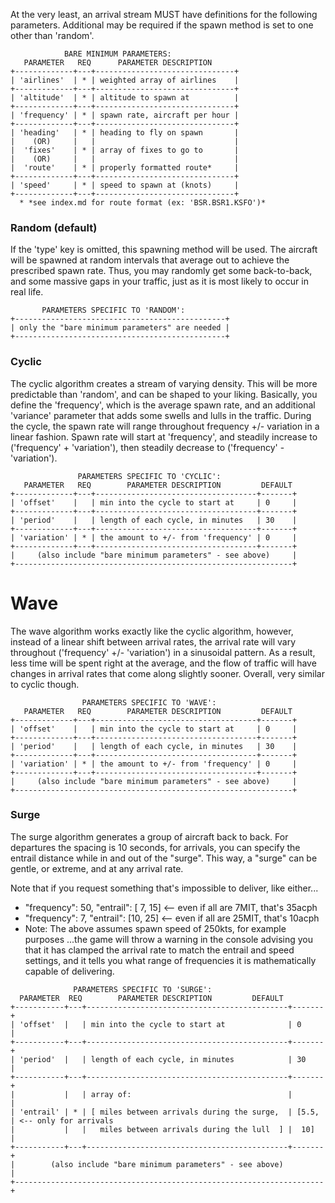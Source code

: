 At the very least, an arrival stream MUST have definitions for the
following parameters. Additional may be required if the spawn method
is set to one other than 'random'.

```
            BARE MINIMUM PARAMETERS:
   PARAMETER   REQ      PARAMETER DESCRIPTION
+-------------+---+-------------------------------+
| 'airlines'  | * | weighted array of airlines    |
+-------------+---+-------------------------------+
| 'altitude'  | * | altitude to spawn at          |
+-------------+---+-------------------------------+
| 'frequency' | * | spawn rate, aircraft per hour |
+-------------+---+-------------------------------+
| 'heading'   | * | heading to fly on spawn       |
|    (OR)     |   |                               |
|  'fixes'    | * | array of fixes to go to       |
|    (OR)     |   |                               |
|  'route'    | * | properly formatted route*     |
+-------------+---+-------------------------------+
| 'speed'     | * | speed to spawn at (knots)     |
+-------------+---+-------------------------------+
  * *see index.md for route format (ex: 'BSR.BSR1.KSFO')*
```


### Random (default)

If the 'type' key is omitted, this spawning method will be used. The
aircraft will be spawned at random intervals that average out to achieve
the prescribed spawn rate. Thus, you may randomly get some back-to-back,
and some massive gaps in your traffic, just as it is most likely to occur
in real life.

```
       PARAMETERS SPECIFIC TO 'RANDOM':
+-----------------------------------------------+
| only the "bare minimum parameters" are needed |
+-----------------------------------------------+
```


### Cyclic

The cyclic algorithm creates a stream of varying density. This will be more
predictable than 'random', and can be shaped to your liking. Basically, you
define the 'frequency', which is the average spawn rate, and an additional
'variance' parameter that adds some swells and lulls in the traffic. During
the cycle, the spawn rate will range throughout frequency +/- variation in
a linear fashion. Spawn rate will start at 'frequency', and steadily
increase to ('frequency' + 'variation'), then steadily decrease to
('frequency' - 'variation').

```
               PARAMETERS SPECIFIC TO 'CYCLIC':
   PARAMETER   REQ        PARAMETER DESCRIPTION         DEFAULT
+-------------+---+------------------------------------+-------+
| 'offset'    |   | min into the cycle to start at     | 0     |
+-------------+---+------------------------------------+-------+
| 'period'    |   | length of each cycle, in minutes   | 30    |
+-------------+---+------------------------------------+-------+
| 'variation' | * | the amount to +/- from 'frequency' | 0     |
+-------------+---+------------------------------------+-------+
|     (also include "bare minimum parameters" - see above)     |
+--------------------------------------------------------------+
```


# Wave

The wave algorithm works exactly like the cyclic algorithm, however,
instead of a linear shift between arrival rates, the arrival rate will
vary throughout ('frequency' +/- 'variation') in a sinusoidal pattern.
As a result, less time will be spent right at the average, and the flow
of traffic will have changes in arrival rates that come along slightly
sooner. Overall, very similar to cyclic though.

```
                PARAMETERS SPECIFIC TO 'WAVE':
   PARAMETER   REQ        PARAMETER DESCRIPTION         DEFAULT
+-------------+---+------------------------------------+-------+
| 'offset'    |   | min into the cycle to start at     | 0     |
+-------------+---+------------------------------------+-------+
| 'period'    |   | length of each cycle, in minutes   | 30    |
+-------------+---+------------------------------------+-------+
| 'variation' | * | the amount to +/- from 'frequency' | 0     |
+-------------+---+------------------------------------+-------+
|     (also include "bare minimum parameters" - see above)     |
+--------------------------------------------------------------+
```


### Surge

The surge algorithm generates a group of aircraft back to back. For departures
the spacing is 10 seconds, for arrivals, you can specify the entrail distance
while in and out of the "surge". This way, a "surge" can be gentle, or extreme,
and at any arrival rate.

Note that if you request something that's impossible to deliver, like either...
   - "frequency": 50, "entrail": [ 7, 15] <-- even if all are 7MIT, that's 35acph
   - "frequency": 7,  "entrail": [10, 25] <-- even if all are 25MIT, that's 10acph
   - Note: The above assumes spawn speed of 250kts, for example purposes
...the game will throw a warning in the console advising you that it has
clamped the arrival rate to match the entrail and speed settings, and it tells
you what range of frequencies it is mathematically capable of delivering.

```
              PARAMETERS SPECIFIC TO 'SURGE':
  PARAMETER  REQ        PARAMETER DESCRIPTION         DEFAULT
+-----------+---+---------------------------------------------+-------+
| 'offset'  |   | min into the cycle to start at              | 0     |
+-----------+---+---------------------------------------------+-------+
| 'period'  |   | length of each cycle, in minutes            | 30    |
+-----------+---+---------------------------------------------+-------+
|           |   | array of:                                   |       |
| 'entrail' | * | [ miles between arrivals during the surge,  | [5.5, | <-- only for arrivals
|           |   |   miles between arrivals during the lull  ] |  10]  |
+-----------+---+---------------------------------------------+-------+
|        (also include "bare minimum parameters" - see above)         |
+---------------------------------------------------------------------+
```
